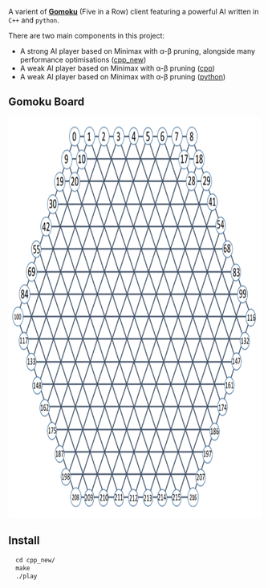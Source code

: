A varient of [**Gomoku**](https://en.wikipedia.org/wiki/Gomoku) (Five in a Row) client featuring a powerful AI written in `C++` and `python`.

There are two main components in this project:

* A strong AI player based on Minimax with α-β pruning, alongside many performance optimisations ([cpp_new](cpp_new))
* A weak AI player based on Minimax with α-β pruning ([cpp](cpp))
* A weak AI player based on Minimax with α-β pruning ([python](python))

##  Gomoku Board
<p aligm="center"><img width="800" height="800" src="board.png"/></p>


## Install
```
  cd cpp_new/
  make
  ./play
``` 

